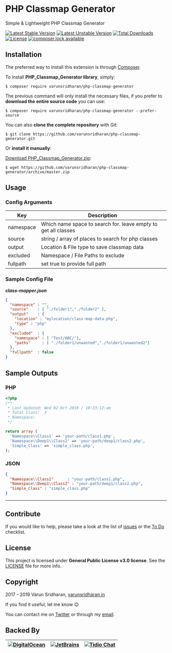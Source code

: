 # PHP Classmap Generator
Simple & Lightweight PHP Classmap Generator

[![Latest Stable Version][latest-stable-version-img]][latest-stable-version-link]
[![Latest Unstable Version][latest-Unstable-version-img]][latest-Unstable-version-link]
[![Total Downloads][total-downloads-img]][total-downloads-link]
[![License][license-img]][license-link]
[![composer.lock available][composerlock-img]][composerlock-link]

## Installation
The preferred way to install this extension is through [Composer][composer].

To install **PHP_Classmap_Generator library**, simply:

    $ composer require varunsridharan/php-classmap-generator

The previous command will only install the necessary files, if you prefer to **download the entire source code** you can use:

    $ composer require varunsridharan/php-classmap-generator --prefer-source

You can also **clone the complete repository** with Git:

    $ git clone https://github.com/varunsridharan/php-classmap-generator.git

Or **install it manually**:

[Download PHP_Classmap_Generator.zip][downloadzip]:

    $ wget https://github.com/varunsridharan/php-classmap-generator/archive/master.zip

## Usage
### Config Arguments
| Key | Description |
| --- | ----------- |
| namespace | Which name space to search for. leave empty to get all classes |
| source | string / array of places to search for php classes |
| output | Location & File type to save classmap data |
| excluded | Namespace / File Paths to exclude |
| fullpath | set true to provide full path |

### Sample Config File
***class-mapper.json***
```json
{
  "namespace" : "",
  "source"    : [ "./folder1","./folder2" ],
  "output"    : {
	"location" : "mylocation/class-map-data.php",
	"type" : "php"
  },
  "excluded"  : {
	"namespace" : [ "Test/ABC/"],
	"paths"     : [ "./folder1/unwanted","./folder1/unwanted2"]
  },
  "fullpath"  : false
}
```

## Sample Outputs

### PHP
```php
<?php
/**
 * Last Updated: Wed 02-Oct-2019 / 10:23:12:am
 * Total Class:  3
 * Namespace: 
 */

return array (
  'Namespace\\Class1' => 'your-path/class1.php',
  'Namespace\\Deep1\\Class2' => 'your-path/deep1/class2.php',
  'Simple_Class' => 'simple_class.php',
);
```

### JSON
```json
{
  "Namespace\\Class1"      : "your-path/class1.php",
  "Namespace\\Deep1\\Class2" : "your-path/deep1/class2.php",
  "Simple_Class" : "simple_class.php"
}
```

---

## Contribute
If you would like to help, please take a look at the list of
[issues][issues] or the [To Do](#-todo) checklist.

## License
This project is licensed under **General Public License v3.0 license**. See the [LICENSE](LICENSE) file for more info.

## Copyright
2017 - 2019 Varun Sridharan, [varunsridharan.in][website]

If you find it useful, let me know :wink:

You can contact me on [Twitter][twitter] or through my [email][email].

## Backed By
| [![DigitalOcean][do-image]][do-ref] | [![JetBrains][jb-image]][jb-ref] |  [![Tidio Chat][tidio-image]][tidio-ref] |
| --- | --- | --- |

[twitter]: https://twitter.com/varunsridharan2
[email]: mailto:varunsridharan23@gmail.com
[website]: https://varunsridharan.in
[issues]: issues/
[composer]: http://getcomposer.org/download/
[downloadzip]:https://github.com/varunsridharan/php-classmap-generator/archive/master.zip

[do-image]: https://vsp.ams3.cdn.digitaloceanspaces.com/cdn/DO_Logo_Horizontal_Blue-small.png
[jb-image]: https://vsp.ams3.cdn.digitaloceanspaces.com/cdn/phpstorm-small.png?v3
[tidio-image]: https://vsp.ams3.cdn.digitaloceanspaces.com/cdn/tidiochat-small.png
[do-ref]: https://s.svarun.in/Ef
[jb-ref]: https://www.jetbrains.com
[tidio-ref]: https://tidiochat.com

[latest-stable-version-img]: https://poser.pugx.org/varunsridharan/php-classmap-generator/version
[latest-Unstable-version-img]: https://poser.pugx.org/varunsridharan/php-classmap-generator/v/unstable
[total-downloads-img]: https://poser.pugx.org/varunsridharan/php-classmap-generator/downloads
[Latest-Unstable-version-img]: https://poser.pugx.org/varunsridharan/php-classmap-generator/v/unstable
[license-img]: https://poser.pugx.org/varunsridharan/php-classmap-generator/license
[composerlock-img]: https://poser.pugx.org/varunsridharan/php-classmap-generator/composerlock

[latest-stable-version-link]: https://packagist.org/packages/varunsridharan/php-classmap-generator
[latest-Unstable-version-link]: https://packagist.org/packages/varunsridharan/php-classmap-generator
[total-downloads-link]: https://packagist.org/packages/varunsridharan/php-classmap-generator
[Latest-Unstable-Version-link]: https://packagist.org/packages/varunsridharan/php-classmap-generator
[license-link]: https://packagist.org/packages/varunsridharan/php-classmap-generator
[composerlock-link]: https://packagist.org/packages/varunsridharan/php-classmap-generator
